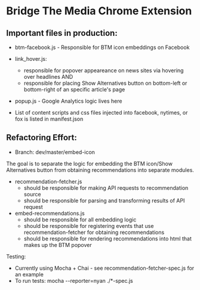 # Bridge The Media Chrome Extension

## Important files in production:

- btm-facebook.js - Responsible for BTM icon embeddings on Facebook
- link_hover.js:
	- responsible for popover appeareance on news sites via hovering over headlines AND
	- responsible for placing Show Alternatives button on bottom-left or bottom-right of an specific article's page

- popup.js - Google Analytics logic lives here
- List of content scripts and css files injected into facebook, nytimes, or fox is listed in manifest.json

## Refactoring Effort:

- Branch: dev/master/embed-icon

The goal is to separate the logic for embedding the BTM icon/Show Alternatives button from obtaining recommendations into separate modules.

- recommendation-fetcher.js
	- should be responsible for making API requests to recommendation source
	- should be responsible for parsing and transforming results of API request
- embed-recommendations.js
	- should be responsible for all embedding logic
	- should be responsible for registering events that use recommendation-fetcher for obtaining recommendations
	- should be responsible for rendering recommendations into html that makes up the BTM popover

Testing:

- Currently using Mocha + Chai - see recommendation-fetcher-spec.js for an example
- To run tests: mocha --reporter=nyan ./*-spec.js

